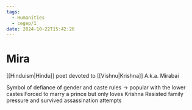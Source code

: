 ```yaml
---
tags:
  - Humanities
  - cegep/1
date: 2024-10-22T15:42:26
---
```


# Mira

[[Hinduism|Hindu]] poet devoted to [[Vishnu|Krishna]]
A.k.a. Mirabai

Symbol of defiance of gender and caste rules -> popular with the lower castes
Forced to marry a prince but only loves Krishna
Resisted family pressure and survived assassination attempts
